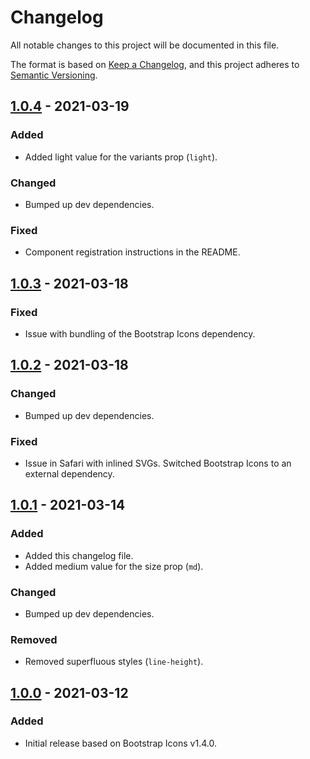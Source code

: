 # Changelog

All notable changes to this project will be documented in this file.

The format is based on [Keep a Changelog](https://keepachangelog.com/en/1.0.0/),
and this project adheres to [Semantic Versioning](https://semver.org/spec/v2.0.0.html).

## [1.0.4] - 2021-03-19

### Added

- Added light value for the variants prop (`light`).

### Changed

- Bumped up dev dependencies.

### Fixed

- Component registration instructions in the README.

## [1.0.3] - 2021-03-18

### Fixed

- Issue with bundling of the Bootstrap Icons dependency.

## [1.0.2] - 2021-03-18

### Changed

- Bumped up dev dependencies.

### Fixed

- Issue in Safari with inlined SVGs. Switched Bootstrap Icons to an external dependency.

## [1.0.1] - 2021-03-14

### Added

- Added this changelog file.
- Added medium value for the size prop (`md`).

### Changed

- Bumped up dev dependencies.

### Removed

- Removed superfluous styles (`line-height`).

## [1.0.0] - 2021-03-12

### Added

- Initial release based on Bootstrap Icons v1.4.0.

[1.0.4]: https://github.com/dvuckovic/vue-bootstrap-icons/compare/v1.0.3...v1.0.4
[1.0.3]: https://github.com/dvuckovic/vue-bootstrap-icons/compare/v1.0.2...v1.0.3
[1.0.2]: https://github.com/dvuckovic/vue-bootstrap-icons/compare/v1.0.1...v1.0.2
[1.0.1]: https://github.com/dvuckovic/vue-bootstrap-icons/compare/v1.0.0...v1.0.1
[1.0.0]: https://github.com/dvuckovic/vue-bootstrap-icons/releases/tag/v1.0.0
